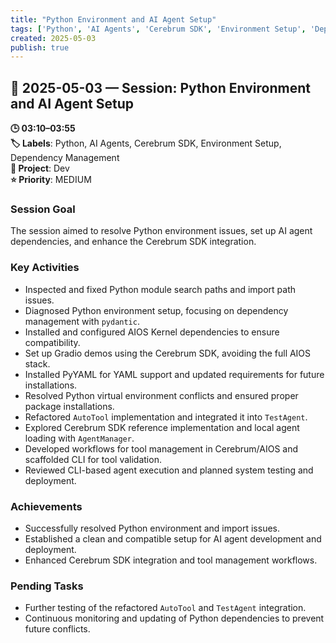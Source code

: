 ```yaml
---
title: "Python Environment and AI Agent Setup"
tags: ['Python', 'AI Agents', 'Cerebrum SDK', 'Environment Setup', 'Dependency Management']
created: 2025-05-03
publish: true
---
```


## 📅 2025-05-03 — Session: Python Environment and AI Agent Setup

**🕒 03:10–03:55**  
**🏷️ Labels**: Python, AI Agents, Cerebrum SDK, Environment Setup, Dependency Management  
**📂 Project**: Dev  
**⭐ Priority**: MEDIUM  


### Session Goal
The session aimed to resolve Python environment issues, set up AI agent dependencies, and enhance the Cerebrum SDK integration.

### Key Activities
- Inspected and fixed Python module search paths and import path issues.
- Diagnosed Python environment setup, focusing on dependency management with `pydantic`.
- Installed and configured AIOS Kernel dependencies to ensure compatibility.
- Set up Gradio demos using the Cerebrum SDK, avoiding the full AIOS stack.
- Installed PyYAML for YAML support and updated requirements for future installations.
- Resolved Python virtual environment conflicts and ensured proper package installations.
- Refactored `AutoTool` implementation and integrated it into `TestAgent`.
- Explored Cerebrum SDK reference implementation and local agent loading with `AgentManager`.
- Developed workflows for tool management in Cerebrum/AIOS and scaffolded CLI for tool validation.
- Reviewed CLI-based agent execution and planned system testing and deployment.

### Achievements
- Successfully resolved Python environment and import issues.
- Established a clean and compatible setup for AI agent development and deployment.
- Enhanced Cerebrum SDK integration and tool management workflows.

### Pending Tasks
- Further testing of the refactored `AutoTool` and `TestAgent` integration.
- Continuous monitoring and updating of Python dependencies to prevent future conflicts.
